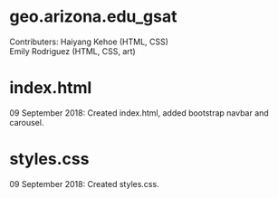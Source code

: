 # geo.arizona.edu_gsat
Contributers:
Haiyang Kehoe (HTML, CSS)  
Emily Rodriguez (HTML, CSS, art)

# index.html
09 September 2018: Created index.html, added bootstrap navbar and carousel.

# styles.css
09 September 2018: Created styles.css.  
